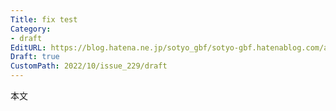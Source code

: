 ```yaml
---
Title: fix test
Category:
- draft
EditURL: https://blog.hatena.ne.jp/sotyo_gbf/sotyo-gbf.hatenablog.com/atom/entry/4207112889924041316
Draft: true
CustomPath: 2022/10/issue_229/draft
---
```


本文
